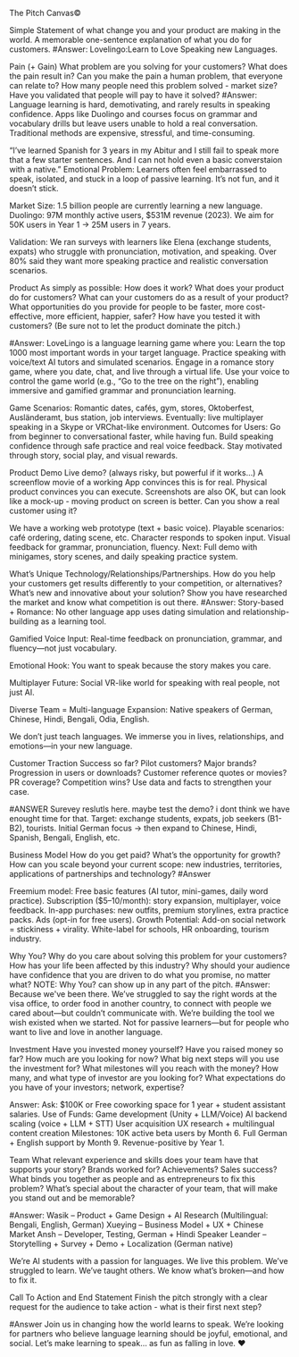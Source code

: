 The Pitch Canvas©

Simple Statement of what change you and your product are making in the world.
A memorable one-sentence explanation of what you do for customers.
#Answer:
Lovelingo:Learn to Love Speaking new Languages.

Pain (+ Gain)
What problem are you solving for your customers?
What does the pain result in?
Can you make the pain a human problem, that everyone can relate to?
How many people need this problem solved - market size?
Have you validated that people will pay to have it solved?
#Answer:
Language learning is hard, demotivating, and rarely results in speaking confidence.
 Apps like Duolingo and courses focus on grammar and vocabulary drills but leave users unable to hold a real conversation. Traditional methods are expensive, stressful, and time-consuming.

“I’ve learned Spanish for 3 years in my Abitur and I still fail to speak more that a few starter sentences. And I can not hold even a basic converstaion with a native.”
Emotional Problem:
Learners often feel embarrassed to speak, isolated, and stuck in a loop of passive learning. It’s not fun, and it doesn’t stick.

Market Size:
1.5 billion people are currently learning a new language.
Duolingo: 97M monthly active users, $531M revenue (2023).
We aim for 50K users in Year 1 → 25M users in 7 years.

Validation:
We ran surveys with learners like Elena (exchange students, expats) who struggle with pronunciation, motivation, and speaking. Over 80% said they want more speaking practice and realistic conversation scenarios.

Product
As simply as possible: How does it work?
What does your product do for customers?
What can your customers do as a result of your product?
What opportunities do you provide for people to be faster, more cost-effective, more efficient, happier, safer?
How have you tested it with customers?
(Be sure not to let the product dominate the pitch.)

#Answer:
LoveLingo is a language learning game where you:
Learn the top 1000 most important words in your target language.
Practice speaking with voice/text AI tutors and simulated scenarios.
Engage in a romance story game, where you date, chat, and live through a virtual life.
Use your voice to control the game world (e.g., “Go to the tree on the right”), enabling immersive and gamified grammar and pronunciation learning.

Game Scenarios:
Romantic dates, cafés, gym, stores, Oktoberfest, Ausländeramt, bus station, job interviews.
Eventually: live multiplayer speaking in a Skype or VRChat-like environment.
Outcomes for Users:
Go from beginner to conversational faster, while having fun.
Build speaking confidence through safe practice and real voice feedback.
Stay motivated through story, social play, and visual rewards.

Product Demo
Live demo? (always risky, but powerful if it works...)
A screenflow movie of a working App convinces this is for real.
Physical product convinces you can execute.
Screenshots are also OK, but can look like a mock-up - moving product on screen is better.
Can you show a real customer using it?

We have a working web prototype (text + basic voice).
Playable scenarios: café ordering, dating scene, etc.
Character responds to spoken input.
Visual feedback for grammar, pronunciation, fluency.
Next: Full demo with minigames, story scenes, and daily speaking practice system.

What’s Unique
Technology/Relationships/Partnerships.
How do you help your customers get results differently to your competition, or alternatives?
What’s new and innovative about your solution?
Show you have researched the market and know what competition is out there.
#Answer:
Story-based + Romance: No other language app uses dating simulation and relationship-building as a learning tool.

Gamified Voice Input: Real-time feedback on pronunciation, grammar, and fluency—not just vocabulary.

Emotional Hook: You want to speak because the story makes you care.

Multiplayer Future: Social VR-like world for speaking with real people, not just AI.

Diverse Team = Multi-language Expansion: Native speakers of German, Chinese, Hindi, Bengali, Odia, English.

We don’t just teach languages. We immerse you in lives, relationships, and emotions—in your new language.

Customer Traction
Success so far?
Pilot customers? Major brands?
Progression in users or downloads?
Customer reference quotes or movies?
PR coverage? Competition wins?
Use data and facts to strengthen your case.

#ANSWER
Surevey reslutls here.
maybe test the demo? i dont think we have enought time for that.
Target: exchange students, expats, job seekers (B1-B2), tourists.
Initial German focus → then expand to Chinese, Hindi, Spanish, Bengali, English, etc.



Business Model
How do you get paid?
What’s the opportunity for growth?
How can you scale beyond your current scope: new industries, territories, applications of partnerships and technology?
#Answer

Freemium model:
Free basic features (AI tutor, mini-games, daily word practice).
Subscription ($5–10/month): story expansion, multiplayer, voice feedback.
In-app purchases: new outfits, premium storylines, extra practice packs.
Ads (opt-in for free users).
Growth Potential:
Add-on social network = stickiness + virality.
White-label for schools, HR onboarding, tourism industry.



Why You?
Why do you care about solving this problem for your customers?
How has your life been affected by this industry?
Why should your audience have confidence that you are driven to do what you promise, no matter what?
NOTE: Why You? can show up in any part of the pitch.
#Answer:
Because we've been there. We’ve struggled to say the right words at the visa office, to order food in another country, to connect with people we cared about—but couldn’t communicate with.
We’re building the tool we wish existed when we started.
Not for passive learners—but for people who want to live and love in another language.



Investment
Have you invested money yourself?
Have you raised money so far?
How much are you looking for now?
What big next steps will you use the investment for?
What milestones will you reach with the money?
How many, and what type of investor are you looking for?
What expectations do you have of your investors; network, expertise?


Answer:
Ask:
$100K or
Free coworking space for 1 year + student assistant salaries.
Use of Funds:
Game development (Unity + LLM/Voice)
AI backend scaling (voice + LLM + STT)
User acquisition
UX research + multilingual content creation
Milestones:
10K active beta users by Month 6.
Full German + English support by Month 9.
Revenue-positive by Year 1.



Team
What relevant experience and skills does your team have that supports your story?
Brands worked for? Achievements? Sales success?
What binds you together as people and as entrepreneurs to fix this problem?
What’s special about the character of your team, that will make you stand out and be memorable?

#Answer:
Wasik – Product + Game Design + AI Research (Multilingual: Bengali, English, German)
Xueying – Business Model + UX + Chinese Market
Ansh – Developer, Testing, German + Hindi Speaker
Leander – Storytelling + Survey + Demo + Localization (German native)

We’re AI students with a passion for languages. We live this problem. We’ve struggled to learn. We’ve taught others. We know what’s broken—and how to fix it.

Call To Action and End Statement
Finish the pitch strongly with a clear request for the audience to take action - what is their first next step?

#Answer
Join us in changing how the world learns to speak.
We’re looking for partners who believe language learning should be joyful, emotional, and social.
Let’s make learning to speak… as fun as falling in love. ❤️


